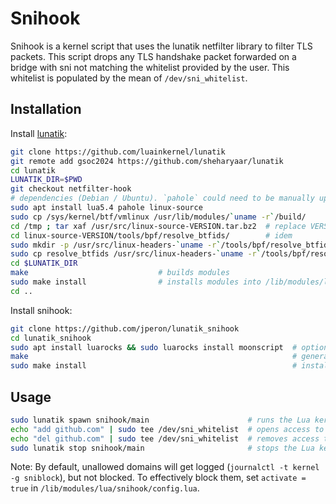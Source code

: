 # Snihook

Snihook is a kernel script that uses the lunatik netfilter library to filter TLS packets.
This script drops any TLS handshake packet forwarded on a bridge with sni not matching the whitelist provided by the user.
This whitelist is populated by the mean of `/dev/sni_whitelist`.

## Installation

Install [lunatik](https://github.com/luainkernel/lunatik):

```sh
git clone https://github.com/luainkernel/lunatik
git remote add gsoc2024 https://github.com/sheharyaar/lunatik
cd lunatik
LUNATIK_DIR=$PWD
git checkout netfilter-hook
# dependencies (Debian / Ubuntu). `pahole` could need to be manually upgraded to higher version.
sudo apt install lua5.4 pahole linux-source
sudo cp /sys/kernel/btf/vmlinux /usr/lib/modules/`uname -r`/build/
cd /tmp ; tar xaf /usr/src/linux-source-VERSION.tar.bz2  # replace VERSION by relevant value
cd linux-source-VERSION/tools/bpf/resolve_btfids/        # idem
sudo mkdir -p /usr/src/linux-headers-`uname -r`/tools/bpf/resolve_btfids/
sudo cp resolve_btfids /usr/src/linux-headers-`uname -r`/tools/bpf/resolve_btfids/
cd $LUNATIK_DIR
make                             # builds modules
sudo make install                # installs modules into /lib/modules/lua
cd ..
```

Install snihook:

```sh
git clone https://github.com/jperon/lunatik_snihook
cd lunatik_snihook
sudo apt install luarocks && sudo luarocks install moonscript  # optional dependency (if one wants to make change to sources)
make                                                           # generates Lua files from MoonScript sources
sudo make install                                              # installs the extension to Xtables directory, and lua files to module directory
```

## Usage

```sh
sudo lunatik spawn snihook/main                      # runs the Lua kernel script
echo "add github.com" | sudo tee /dev/sni_whitelist  # opens access to https://github.com (and subdomains of github.com)
echo "del github.com" | sudo tee /dev/sni_whitelist  # removes access to https://github.com (and subdomains not open otherwise)
sudo lunatik stop snihook/main                       # stops the Lua kernel script
```

Note: By default, unallowed domains will get logged (`journalctl -t kernel -g sniblock`), but not blocked.
To effectively block them, set `activate = true` in `/lib/modules/lua/snihook/config.lua`.
